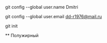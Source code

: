 git config --global user.name Dmitri

git config --global user.email dd-r1976@mail.ru

git init

** Полужирный 
